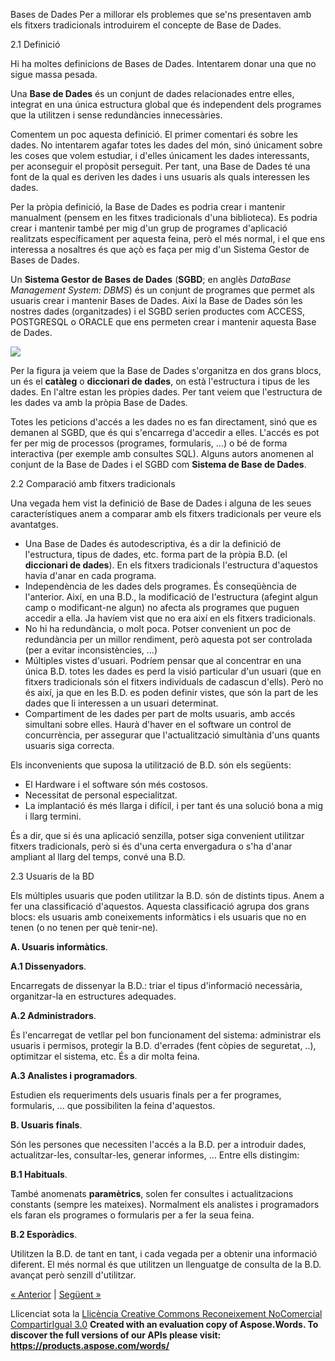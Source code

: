 Bases de Dades
Per a millorar els problemes que se'ns presentaven amb els fitxers tradicionals introduirem el concepte de Base de Dades.



2\.1 Definició

Hi ha moltes definicions de Bases de Dades. Intentarem donar una que no sigue massa pesada.

Una **Base de Dades** és un conjunt de dades relacionades entre elles, integrat en una única estructura global que és independent dels programes que la utilitzen i sense redundàncies innecessàries.

Comentem un poc aquesta definició. El primer comentari és sobre les dades. No intentarem agafar totes les dades del món, sinó únicament sobre les coses que volem estudiar, i d'elles únicament les dades interessants, per aconseguir el propòsit perseguit. Per tant, una Base de Dades té una font de la qual es deriven les dades i uns usuaris als quals interessen les dades.

Per la pròpia definició, la Base de Dades es podria crear i mantenir manualment (pensem en les fitxes tradicionals d'una biblioteca). Es podria crear i mantenir també per mig d'un grup de programes d'aplicació realitzats específicament per aquesta feina, però el més normal, i el que ens interessa a nosaltres és que açò es faça per mig d'un Sistema Gestor de Bases de Dades.

Un **Sistema Gestor de Bases de Dades** (**SGBD**; en anglès *DataBase Management System: DBMS*) és un conjunt de programes que permet als usuaris crear i mantenir Bases de Dades. Així la Base de Dades són les nostres dades (organitzades) i el SGBD serien productes com ACCESS, POSTGRESQL o ORACLE que ens permeten crear i mantenir aquesta Base de Dades.



![](2_concepte_de_base_de_dades.002.png)

Per la figura ja veiem que la Base de Dades s'organitza en dos grans blocs, un és el **catàleg** o **diccionari de dades**, on està l'estructura i tipus de les dades. En l'altre estan les pròpies dades. Per tant veiem que l'estructura de les dades va amb la pròpia Base de Dades.

Totes les peticions d'accés a les dades no es fan directament, sinó que es demanen al SGBD, que és qui s'encarrega d'accedir a elles. L'accés es pot fer per mig de processos (programes, formularis, ...) o bé de forma interactiva (per exemple amb consultes SQL). Alguns autors anomenen al conjunt de la Base de Dades i el SGBD com **Sistema de Base de Dades**.



2\.2 Comparació amb fitxers tradicionals

Una vegada hem vist la definició de Base de Dades i alguna de les seues característiques anem a comparar amb els fitxers tradicionals per veure els avantatges.

- Una Base de Dades és autodescriptiva, és a dir la definició de l'estructura, tipus de dades, etc. forma part de la pròpia B.D. (el **diccionari de dades**). En els fitxers tradicionals l'estructura d'aquestos havia d'anar en cada programa.
- Independència de les dades dels programes. És conseqüència de l'anterior. Així, en una B.D., la modificació de l'estructura (afegint algun camp o modificant-ne algun) no afecta als programes que puguen accedir a ella. Ja havíem vist que no era així en els fitxers tradicionals.
- No hi ha redundància, o molt poca. Potser convenient un poc de redundància per un millor rendiment, però aquesta pot ser controlada (per a evitar inconsistències, ...)
- Múltiples vistes d'usuari. Podríem pensar que al concentrar en una única B.D. totes les dades es perd la visió particular d'un usuari (que en fitxers tradicionals són el fitxers individuals de cadascun d'ells). Però no és així, ja que en les B.D. es poden definir vistes, que són la part de les dades que li interessen a un usuari determinat.
- Compartiment de les dades per part de molts usuaris, amb accés simultani sobre elles. Haurà d'haver en el software un control de concurrència, per assegurar que l'actualització simultània d'uns quants usuaris siga correcta.

Els inconvenients que suposa la utilització de B.D. són els següents:

- El Hardware i el software són més costosos.
- Necessitat de personal especialitzat.
- La implantació és més llarga i difícil, i per tant és una solució bona a mig i llarg termini.

És a dir, que si és una aplicació senzilla, potser siga convenient utilitzar fitxers tradicionals, però si és d'una certa envergadura o s'ha d'anar ampliant al llarg del temps, convé una B.D.



2\.3 Usuaris de la BD

Els múltiples usuaris que poden utilitzar la B.D. són de distints tipus. Anem a fer una classificació d'aquestos. Aquesta classificació agrupa dos grans blocs: els usuaris amb coneixements informàtics i els usuaris que no en tenen (o no tenen per què tenir-ne).

**A. Usuaris informàtics**.

**A.1 Dissenyadors**.

Encarregats de dissenyar la B.D.: triar el tipus d'informació necessària, organitzar-la en estructures adequades.

**A.2 Administradors**.

És l'encarregat de vetllar pel bon funcionament del sistema: administrar els usuaris i permisos, protegir la B.D. d'errades (fent còpies de seguretat, ..), optimitzar el sistema, etc. És a dir molta feina.

**A.3 Analistes i programadors**.

Estudien els requeriments dels usuaris finals per a fer programes, formularis, ... que possibiliten la feina d'aquestos.

**B. Usuaris finals**.

Són les persones que necessiten l'accés a la B.D. per a introduir dades, actualitzar-les, consultar-les, generar informes, ... Entre ells distingim:

**B.1 Habituals**.

També anomenats **paramètrics**, solen fer consultes i actualitzacions constants (sempre les mateixes). Normalment els analistes i programadors els faran els programes o formularis per a fer la seua feina.

**B.2 Esporàdics**.

Utilitzen la B.D. de tant en tant, i cada vegada per a obtenir una informació diferent. El més normal és que utilitzen un llenguatge de consulta de la B.D. avançat però senzill d'utilitzar.



[« Anterior](1_fitxers_tradicionals.md) | [Següent »](3_caracterstiques_desitjables_dun_sgbd.md)

Llicenciat sota la [Llicència Creative Commons Reconeixement NoComercial CompartirIgual 3.0](http://creativecommons.org/licenses/by-nc-sa/3.0/)
**Created with an evaluation copy of Aspose.Words. To discover the full versions of our APIs please visit: https://products.aspose.com/words/**
